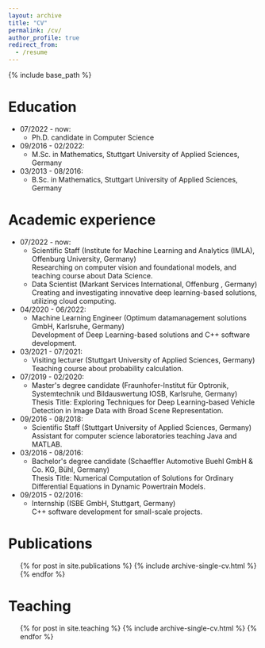 ```yaml
---
layout: archive
title: "CV"
permalink: /cv/
author_profile: true
redirect_from:
  - /resume
---
```


{% include base_path %}

Education
======
* 07/2022 - now:
  * Ph.D. candidate in Computer Science
* 09/2016 - 02/2022:
  * M.Sc. in Mathematics, Stuttgart University of Applied Sciences, Germany
* 03/2013 - 08/2016:
  * B.Sc. in Mathematics, Stuttgart University of Applied Sciences, Germany

Academic experience
======
* 07/2022 - now:
  * Scientific Staff (Institute for Machine Learning and Analytics (IMLA), Offenburg University, Germany)<br>
  Researching on computer vision and foundational models, and teaching course about Data Science.
  * Data Scientist (Markant Services International, Offenburg , Germany)<br>
  Creating and investigating innovative deep learning-based solutions, utilizing cloud computing.
* 04/2020 - 06/2022:
  * Machine Learning Engineer (Optimum datamanagement solutions GmbH, Karlsruhe, Germany)<br>
  Development of Deep Learning-based solutions and C++ software development.
* 03/2021 - 07/2021:
  * Visiting lecturer (Stuttgart University of Applied Sciences, Germany)<br>
  Teaching course about probability calculation.
* 07/2019 - 02/2020:
  * Master's degree candidate (Fraunhofer-Institut für Optronik, Systemtechnik und Bildauswertung IOSB, Karlsruhe, Germany)<br>
  Thesis Title: Exploring Techniques for Deep Learning-based Vehicle Detection in Image Data with Broad Scene Representation.
* 09/2016 - 08/2018:
  * Scientific Staff (Stuttgart University of Applied Sciences, Germany)<br>
  Assistant for computer science laboratories teaching Java and MATLAB.
* 03/2016 - 08/2016:
  * Bachelor's degree candidate (Schaeffler Automotive Buehl GmbH & Co. KG, Bühl, Germany)<br>
  Thesis Title: Numerical Computation of Solutions for Ordinary Differential Equations in Dynamic Powertrain Models.
* 09/2015 - 02/2016:
  * Internship (ISBE GmbH, Stuttgart, Germany)<br>
  C++ software development for small-scale projects.

Publications
======
  <ul>{% for post in site.publications %}
    {% include archive-single-cv.html %}
  {% endfor %}</ul>
  
Teaching
======
  <ul>{% for post in site.teaching %}
    {% include archive-single-cv.html %}
  {% endfor %}</ul>
  
